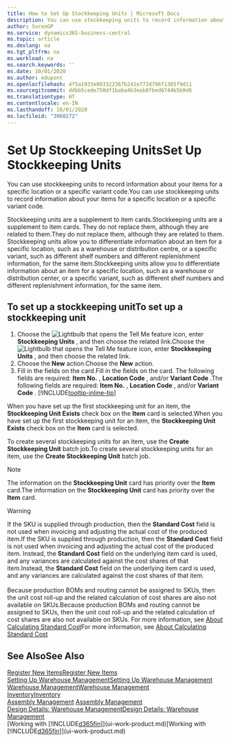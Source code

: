 ```yaml
---
title: How to Set Up Stockkeeping Units | Microsoft Docs
description: You can use stockkeeping units to record information about your items for a specific location or a specific variant code.
author: SorenGP
ms.service: dynamics365-business-central
ms.topic: article
ms.devlang: na
ms.tgt_pltfrm: na
ms.workload: na
ms.search.keywords: ''
ms.date: 10/01/2020
ms.author: edupont
ms.openlocfilehash: 4f5a1933e803322367b241e772d796f1365f9d11
ms.sourcegitcommit: ddbb5cede750df1baba4b3eab8fbed6744b5b9d6
ms.translationtype: HT
ms.contentlocale: en-IN
ms.lasthandoff: 10/01/2020
ms.locfileid: "3960272"
---
```

# <a name="set-up-stockkeeping-units"></a><span data-ttu-id="9c02d-103">Set Up Stockkeeping Units</span><span class="sxs-lookup"><span data-stu-id="9c02d-103">Set Up Stockkeeping Units</span></span>
<span data-ttu-id="9c02d-104">You can use stockkeeping units to record information about your items for a specific location or a specific variant code.</span><span class="sxs-lookup"><span data-stu-id="9c02d-104">You can use stockkeeping units to record information about your items for a specific location or a specific variant code.</span></span>  

 <span data-ttu-id="9c02d-105">Stockkeeping units are a supplement to item cards.</span><span class="sxs-lookup"><span data-stu-id="9c02d-105">Stockkeeping units are a supplement to item cards.</span></span> <span data-ttu-id="9c02d-106">They do not replace them, although they are related to them.</span><span class="sxs-lookup"><span data-stu-id="9c02d-106">They do not replace them, although they are related to them.</span></span> <span data-ttu-id="9c02d-107">Stockkeeping units allow you to differentiate information about an item for a specific location, such as a warehouse or distribution centre, or a specific variant, such as different shelf numbers and different replenishment information, for the same item.</span><span class="sxs-lookup"><span data-stu-id="9c02d-107">Stockkeeping units allow you to differentiate information about an item for a specific location, such as a warehouse or distribution center, or a specific variant, such as different shelf numbers and different replenishment information, for the same item.</span></span>  

## <a name="to-set-up-a-stockkeeping-unit"></a><span data-ttu-id="9c02d-108">To set up a stockkeeping unit</span><span class="sxs-lookup"><span data-stu-id="9c02d-108">To set up a stockkeeping unit</span></span>  

1.  <span data-ttu-id="9c02d-109">Choose the ![Lightbulb that opens the Tell Me feature](media/ui-search/search_small.png "Tell me what you want to do") icon, enter **Stockkeeping Units** , and then choose the related link.</span><span class="sxs-lookup"><span data-stu-id="9c02d-109">Choose the ![Lightbulb that opens the Tell Me feature](media/ui-search/search_small.png "Tell me what you want to do") icon, enter **Stockkeeping Units** , and then choose the related link.</span></span>  
2.  <span data-ttu-id="9c02d-110">Choose the **New** action.</span><span class="sxs-lookup"><span data-stu-id="9c02d-110">Choose the **New** action.</span></span>  
3.  <span data-ttu-id="9c02d-111">Fill in the fields on the card.</span><span class="sxs-lookup"><span data-stu-id="9c02d-111">Fill in the fields on the card.</span></span> <span data-ttu-id="9c02d-112">The following fields are required: **Item No.** , **Location Code** , and/or **Variant Code** .</span><span class="sxs-lookup"><span data-stu-id="9c02d-112">The following fields are required: **Item No.** , **Location Code** , and/or **Variant Code** .</span></span> [!INCLUDE[tooltip-inline-tip](includes/tooltip-inline-tip_md.md)]  

<span data-ttu-id="9c02d-113">When you have set up the first stockkeeping unit for an item, the **Stockkeeping Unit Exists** check box on the **Item** card is selected.</span><span class="sxs-lookup"><span data-stu-id="9c02d-113">When you have set up the first stockkeeping unit for an item, the **Stockkeeping Unit Exists** check box on the **Item** card is selected.</span></span>  

<span data-ttu-id="9c02d-114">To create several stockkeeping units for an item, use the **Create Stockkeeping Unit** batch job.</span><span class="sxs-lookup"><span data-stu-id="9c02d-114">To create several stockkeeping units for an item, use the **Create Stockkeeping Unit** batch job.</span></span>  

> [!NOTE]  
>  <span data-ttu-id="9c02d-115">The information on the **Stockkeeping Unit** card has priority over the **Item** card.</span><span class="sxs-lookup"><span data-stu-id="9c02d-115">The information on the **Stockkeeping Unit** card has priority over the **Item** card.</span></span>

> [!Warning]
> <span data-ttu-id="9c02d-116">If the SKU is supplied through production, then the **Standard Cost** field is not used when invoicing and adjusting the actual cost of the produced item.</span><span class="sxs-lookup"><span data-stu-id="9c02d-116">If the SKU is supplied through production, then the **Standard Cost** field is not used when invoicing and adjusting the actual cost of the produced item.</span></span> <span data-ttu-id="9c02d-117">Instead, the **Standard Cost** field on the underlying item card is used, and any variances are calculated against the cost shares of that item.</span><span class="sxs-lookup"><span data-stu-id="9c02d-117">Instead, the **Standard Cost** field on the underlying item card is used, and any variances are calculated against the cost shares of that item.</span></span><br /><br />
> <span data-ttu-id="9c02d-118">Because production BOMs and routing cannot be assigned to SKUs, then the unit cost roll-up and the related calculation of cost shares are also not available on SKUs.</span><span class="sxs-lookup"><span data-stu-id="9c02d-118">Because production BOMs and routing cannot be assigned to SKUs, then the unit cost roll-up and the related calculation of cost shares are also not available on SKUs.</span></span> <span data-ttu-id="9c02d-119">For more information, see [About Calculating Standard Cost](finance-about-calculating-standard-cost.md)</span><span class="sxs-lookup"><span data-stu-id="9c02d-119">For more information, see [About Calculating Standard Cost](finance-about-calculating-standard-cost.md)</span></span>

## <a name="see-also"></a><span data-ttu-id="9c02d-120">See Also</span><span class="sxs-lookup"><span data-stu-id="9c02d-120">See Also</span></span>  
[<span data-ttu-id="9c02d-121">Register New Items</span><span class="sxs-lookup"><span data-stu-id="9c02d-121">Register New Items</span></span>](inventory-how-register-new-items.md)  
[<span data-ttu-id="9c02d-122">Setting Up Warehouse Management</span><span class="sxs-lookup"><span data-stu-id="9c02d-122">Setting Up Warehouse Management</span></span>](warehouse-setup-warehouse.md)  
[<span data-ttu-id="9c02d-123">Warehouse Management</span><span class="sxs-lookup"><span data-stu-id="9c02d-123">Warehouse Management</span></span>](warehouse-manage-warehouse.md)  
[<span data-ttu-id="9c02d-124">Inventory</span><span class="sxs-lookup"><span data-stu-id="9c02d-124">Inventory</span></span>](inventory-manage-inventory.md)  
<span data-ttu-id="9c02d-125">[Assembly Management](assembly-assemble-items.md)  </span><span class="sxs-lookup"><span data-stu-id="9c02d-125">[Assembly Management](assembly-assemble-items.md)  </span></span>  
[<span data-ttu-id="9c02d-126">Design Details: Warehouse Management</span><span class="sxs-lookup"><span data-stu-id="9c02d-126">Design Details: Warehouse Management</span></span>](design-details-warehouse-management.md)  
<span data-ttu-id="9c02d-127">[Working with [!INCLUDE[d365fin](includes/d365fin_md.md)]](ui-work-product.md)</span><span class="sxs-lookup"><span data-stu-id="9c02d-127">[Working with [!INCLUDE[d365fin](includes/d365fin_md.md)]](ui-work-product.md)</span></span>  

